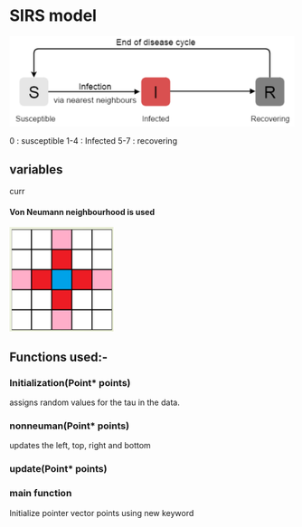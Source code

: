 # SIRS model

![alt text](pics/image.png)

0 : susceptible
1-4 : Infected
5-7 : recovering

## variables
curr

#### Von Neumann neighbourhood is used 
![alt text](pics/image-2.png)

## Functions used:-

### Initialization(Point* points)
assigns random values for the tau in the data. 

### nonneuman(Point* points)
updates the left, top, right and bottom 

### update(Point* points)


### main function
Initialize pointer vector points using new keyword
